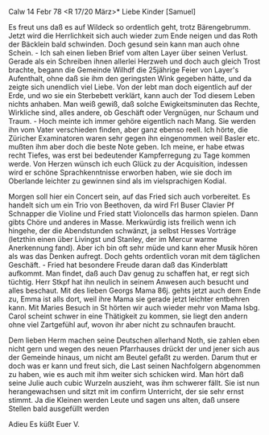  Calw 14 Febr 78
 <R 17/20 März>*
Liebe Kinder [Samuel]

Es freut uns daß es auf Wildeck so ordentlich geht, trotz Bärengebrumm. Jetzt wird die Herrlichkeit sich auch wieder zum Ende neigen und das Roth der Bäcklein bald schwinden. Doch gesund sein kann man auch ohne Schein. - Ich sah einen lieben Brief vom alten Layer über seinen Verlust. Gerade als ein Schreiben ihnen allerlei Herzweh und doch auch gleich Trost brachte, begann die Gemeinde Wilhdf die 25jährige Feier von Layer's Aufenthalt, ohne daß sie ihm den geringsten Wink gegeben hätte, und da zeigte sich unendlich viel Liebe. Von der lebt man doch eigentlich auf der Erde, und wo sie ein Sterbebett verklärt, kann auch der Tod diesem Leben nichts anhaben. Man weiß gewiß, daß solche Ewigkeitsminuten das Rechte, Wirkliche sind, alles andere, ob Geschäft oder Vergnügen, nur Schaum und Traum. - Hoch meinte ich immer gehöre eigentlich nach Mang. Sie werden ihn vom Vater verschieden finden, aber ganz ebenso reell. Ich hörte, die Züricher Examinatoren waren sehr gegen ihn eingenommen weil Basler etc. mußten ihm aber doch die beste Note geben. Ich meine, er habe etwas recht Tiefes, was erst bei bedeutender Kampferregung zu Tage kommen werde. Von Herzen wünsch ich euch Glück zu der Acquisition, indessen wird er schöne Sprachkenntnisse erworben haben, wie sie doch im Oberlande leichter zu gewinnen sind als im vielsprachigen Kodial.

Morgen soll hier ein Concert sein, auf das Fried sich auch vorbereitet. Es handelt sich um ein Trio von Beethoven, da wird Frl Buser Clavier Pf Schnapper die Violine und Fried statt Violoncells das harmon spielen. Dann gibts Chöre und anderes in Masse. Merkwürdig ists freilich wenn ich hingehe, der die Abendstunden schwänzt, ja selbst Hesses Vorträge (letzthin einen über Livingst und Stanley, der im Mercur warme Anerkennung fand). Aber ich bin oft sehr müde und kann eher Musik hören als was das Denken aufregt. Doch gehts ordentlich voran mit dem täglichen Geschäft. - Fried hat besondere Freude daran daß das Kinderblatt aufkommt. Man findet, daß auch Dav genug zu schaffen hat, er regt sich tüchtig. Herr Stkpf hat ihn neulich in seinem Anwesen auch besucht und alles beschaut. Mit des lieben Georgs Mama 86j. gehts jetzt auch dem Ende zu, Emma ist alls dort, weil ihre Mama sie gerade jetzt leichter entbehren kann. Mit Maries Besuch in St hörten wir auch wieder mehr von Mama Isbg. Carol scheint schwer in eine Thätigkeit zu kommen, sie liegt den andern ohne viel Zartgefühl auf, wovon ihr aber nicht zu schnaufen braucht.

Dem lieben Herm machen seine Deutschen allerhand Noth, sie zahlen eben nicht gern und wegen des neuen Pfarrhauses drückt der und jener sich aus der Gemeinde hinaus, um nicht am Beutel gefaßt zu werden. Darum thut er doch was er kann und freut sich, die Last seinen Nachfolgern abgenommen zu haben, wie es auch mit ihm weiter sich schicken wird. Man hört daß seine Julie auch cubic Wurzeln auszieht, was ihm schwerer fällt. Sie ist nun herangewachsen und sitzt mit im confirm Unterricht, der sie sehr ernst stimmt. Ja die Kleinen werden Leute und sagen uns alten, daß unsere Stellen bald ausgefüllt werden

 Adieu Es küßt Euer V.
